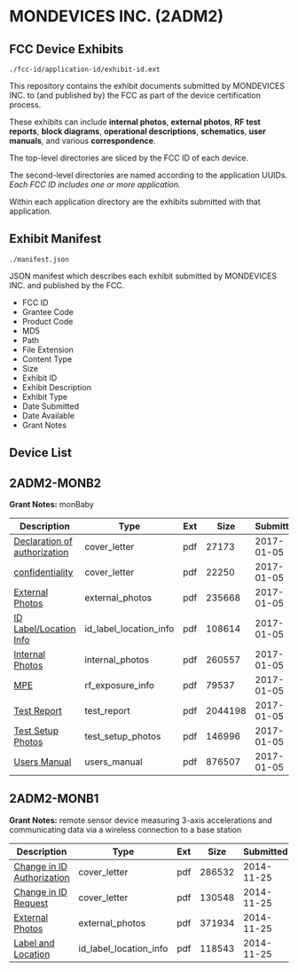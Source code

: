 # MONDEVICES INC. (2ADM2)
## FCC Device Exhibits

```
./fcc-id/application-id/exhibit-id.ext
```

This repository contains the exhibit documents submitted by MONDEVICES INC. to (and published by) the FCC as part of the device certification process.

These exhibits can include **internal photos**, **external photos**, **RF test reports**, **block diagrams**, **operational descriptions**, **schematics**, **user manuals**, and various **correspondence**.

The top-level directories are sliced by the FCC ID of each device.

The second-level directories are named according to the application UUIDs. *Each FCC ID includes one or more application.*

Within each application directory are the exhibits submitted with that application. 

## Exhibit Manifest

```
./manifest.json
```

JSON manifest which describes each exhibit submitted by MONDEVICES INC. and published by the FCC.

- FCC ID
- Grantee Code
- Product Code
- MD5
- Path
- File Extension
- Content Type
- Size
- Exhibit ID
- Exhibit Description
- Exhibit Type
- Date Submitted
- Date Available
- Grant Notes

## Device List
## 2ADM2-MONB2
**Grant Notes:** monBaby

| Description | Type | Ext | Size | Submitted | Available |
| ----------- | ---- | --- | ---- | --------- | --------- |
| [ Declaration of authorization](2ADM2-MONB2/6290077195e65af17e8f6909763eace4/3247685.pdf) | cover_letter | pdf | 27173 | 2017-01-05 | 2017-01-24 |
| [confidentiality](2ADM2-MONB2/6290077195e65af17e8f6909763eace4/3247686.pdf) | cover_letter | pdf | 22250 | 2017-01-05 | 2017-01-24 |
| [External Photos](2ADM2-MONB2/6290077195e65af17e8f6909763eace4/3247679.pdf) | external_photos | pdf | 235668 | 2017-01-05 | 2017-06-20 |
| [ID Label/Location Info](2ADM2-MONB2/6290077195e65af17e8f6909763eace4/3247699.pdf) | id_label_location_info | pdf | 108614 | 2017-01-05 | 2017-01-24 |
| [Internal Photos](2ADM2-MONB2/6290077195e65af17e8f6909763eace4/3247680.pdf) | internal_photos | pdf | 260557 | 2017-01-05 | 2017-06-20 |
| [MPE](2ADM2-MONB2/6290077195e65af17e8f6909763eace4/3247684.pdf) | rf_exposure_info | pdf | 79537 | 2017-01-05 | 2017-01-24 |
| [Test Report](2ADM2-MONB2/6290077195e65af17e8f6909763eace4/3247683.pdf) | test_report | pdf | 2044198 | 2017-01-05 | 2017-01-24 |
| [Test Setup Photos](2ADM2-MONB2/6290077195e65af17e8f6909763eace4/3247681.pdf) | test_setup_photos | pdf | 146996 | 2017-01-05 | 2017-06-20 |
| [Users Manual](2ADM2-MONB2/6290077195e65af17e8f6909763eace4/3247682.pdf) | users_manual | pdf | 876507 | 2017-01-05 | 2017-06-20 |
## 2ADM2-MONB1
**Grant Notes:** remote sensor device measuring 3-axis accelerations and communicating data via a wireless connection to a base station

| Description | Type | Ext | Size | Submitted | Available |
| ----------- | ---- | --- | ---- | --------- | --------- |
| [Change in ID Authorization](2ADM2-MONB1/805383663bd08f08ab1896a9bbe2ce82/2453803.pdf) | cover_letter | pdf | 286532 | 2014-11-25 | 2014-11-25 |
| [Change in ID Request](2ADM2-MONB1/805383663bd08f08ab1896a9bbe2ce82/2453804.pdf) | cover_letter | pdf | 130548 | 2014-11-25 | 2014-11-25 |
| [External Photos](2ADM2-MONB1/805383663bd08f08ab1896a9bbe2ce82/2453805.pdf) | external_photos | pdf | 371934 | 2014-11-25 | 2014-11-25 |
| [Label and Location](2ADM2-MONB1/805383663bd08f08ab1896a9bbe2ce82/2453806.pdf) | id_label_location_info | pdf | 118543 | 2014-11-25 | 2014-11-25 |
